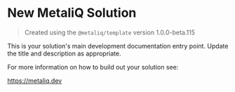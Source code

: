 # New MetaliQ Solution

> Created using the `@metaliq/template` version 1.0.0-beta.115

This is your solution's main development documentation entry point. Update the title and description as appropriate.

For more information on how to build out your solution see:

https://metaliq.dev
